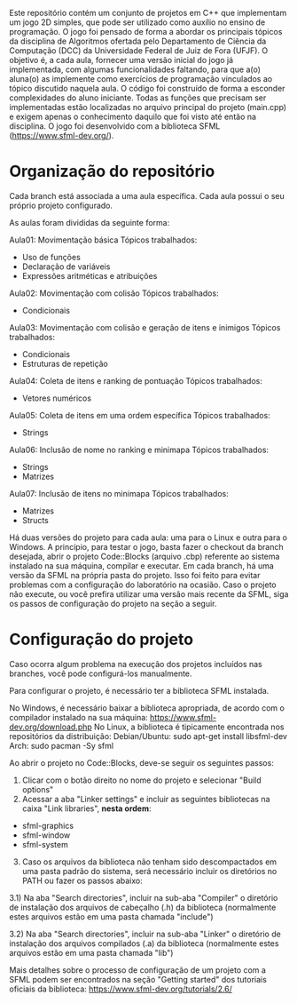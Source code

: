 Este repositório contém um conjunto de projetos em C++ que implementam um jogo 2D simples, que pode ser utilizado como auxílio no ensino de programação. O jogo foi pensado de forma a abordar os principais tópicos da disciplina de Algoritmos ofertada pelo Departamento de Ciência da Computação (DCC) da Universidade Federal de Juiz de Fora (UFJF). O objetivo é, a cada aula, fornecer uma versão inicial do jogo já implementada, com algumas funcionalidades faltando, para que a(o) aluna(o) as implemente como exercícios de programação vinculados ao tópico discutido naquela aula. O código foi construído de forma a esconder complexidades do aluno iniciante. Todas as funções que precisam ser implementadas estão localizadas no arquivo principal do projeto (main.cpp) e exigem apenas o conhecimento daquilo que foi visto até então na disciplina. O jogo foi desenvolvido com a biblioteca SFML (https://www.sfml-dev.org/).


# Organização do repositório
Cada branch está associada a uma aula específica. Cada aula possui o seu próprio projeto configurado.

As aulas foram divididas da seguinte forma:

Aula01: Movimentação básica
Tópicos trabalhados: 
- Uso de funções
- Declaração de variáveis
- Expressões aritméticas e atribuições

Aula02: Movimentação com colisão
Tópicos trabalhados:
- Condicionais

Aula03: Movimentação com colisão e geração de itens e inimigos
Tópicos trabalhados:
- Condicionais
- Estruturas de repetição

Aula04: Coleta de itens e ranking de pontuação
Tópicos trabalhados:
- Vetores numéricos

Aula05: Coleta de itens em uma ordem específica
Tópicos trabalhados:
- Strings

Aula06: Inclusão de nome no ranking e minimapa
Tópicos trabalhados:
- Strings
- Matrizes

Aula07: Inclusão de itens no minimapa
Tópicos trabalhados:
- Matrizes
- Structs


Há duas versões do projeto para cada aula: uma para o Linux e outra para o Windows. A princípio, para testar o jogo, basta fazer o checkout da branch desejada, abrir o projeto Code::Blocks (arquivo .cbp) referente ao sistema instalado na sua máquina, compilar e executar. Em cada branch, há uma versão da SFML na própria pasta do projeto. Isso foi feito para evitar problemas com a configuração do laboratório na ocasião. Caso o projeto não execute, ou você prefira utilizar uma versão mais recente da SFML, siga os passos de configuração do projeto na seção a seguir.


# Configuração do projeto
Caso ocorra algum problema na execução dos projetos incluídos nas branches, você pode configurá-los manualmente.

Para configurar o projeto, é necessário ter a biblioteca SFML instalada.

No Windows, é necessário baixar a biblioteca apropriada, de acordo com o compilador instalado na sua máquina: https://www.sfml-dev.org/download.php
No Linux, a biblioteca é tipicamente encontrada nos repositórios da distribuição:
Debian/Ubuntu: sudo apt-get install libsfml-dev
Arch: sudo pacman -Sy sfml

Ao abrir o projeto no Code::Blocks, deve-se seguir os seguintes passos:
1) Clicar com o botão direito no nome do projeto e selecionar "Build options"
2) Acessar a aba "Linker settings" e incluir as seguintes bibliotecas na caixa "Link libraries", **nesta ordem**:
- sfml-graphics
- sfml-window
- sfml-system
3) Caso os arquivos da biblioteca não tenham sido descompactados em uma pasta padrão do sistema, será necessário incluir os diretórios no PATH ou fazer os passos abaixo:
  
  3.1) Na aba "Search directories", incluir na sub-aba "Compiler" o diretório de instalação dos arquivos de cabeçalho (.h) da biblioteca (normalmente estes arquivos estão em uma pasta chamada "include")
  
  3.2) Na aba "Search directories", incluir na sub-aba "Linker" o diretório de instalação dos arquivos compilados (.a) da biblioteca (normalmente estes arquivos estão em uma pasta chamada "lib")

Mais detalhes sobre o processo de configuração de um projeto com a SFML podem ser encontrados na seção "Getting started" dos tutoriais oficiais da biblioteca:
https://www.sfml-dev.org/tutorials/2.6/
